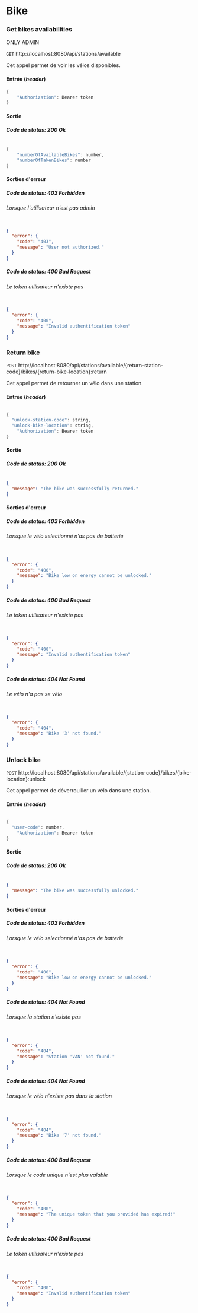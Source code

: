 # Bike

### Get bikes availabilities

ONLY ADMIN

`GET` http://localhost:8080/api/stations/available

Cet appel permet de voir les vélos disponibles.

#### Entrée (_header_)

```java
{
	"Authorization": Bearer token
}
```

#### Sortie

##### Code de status: 200 Ok

```java

{
    "numberOfAvailableBikes": number,
    "numberOfTakenBikes": number
}

```

#### Sorties d'erreur

##### Code de status: 403 Forbidden

###### Lorsque l'utilisateur n'est pas admin

```json

{
  "error": {
    "code": "403",
    "message": "User not authorized."
  }
}

```

##### Code de status: 400 Bad Request

###### Le token utilisateur n'existe pas

```json

{
  "error": {
    "code": "400",
    "message": "Invalid authentification token"
  }
}

```

### Return bike

`POST` http://localhost:8080/api/stations/available/{return-station-code}/bikes/{return-bike-location}:return

Cet appel permet de retourner un vélo dans une station.

#### Entrée (_header_)

```java

{
  "unlock-station-code": string,
  "unlock-bike-location": string,
	"Authorization": Bearer token
}

```

#### Sortie

##### Code de status: 200 Ok

```json

{
  "message": "The bike was successfully returned."
}

```

#### Sorties d'erreur

##### Code de status: 403 Forbidden

###### Lorsque le vélo selectionné n'as pas de batterie

```json

{
  "error": {
    "code": "400",
    "message": "Bike low on energy cannot be unlocked."
  }
}

```

##### Code de status: 400 Bad Request

###### Le token utilisateur n'existe pas

```json

{
  "error": {
    "code": "400",
    "message": "Invalid authentification token"
  }
}

```

##### Code de status: 404 Not Found

###### Le vélo n'a pas se vélo

```json

{
  "error": {
    "code": "404",
    "message": "Bike '3' not found."
  }
}

```

### Unlock bike

`POST` http://localhost:8080/api/stations/available/{station-code}/bikes/{bike-location}:unlock

Cet appel permet de déverrouiller un vélo dans une station.

#### Entrée (_header_)

```java

{
  "user-code": number,
	"Authorization": Bearer token
}

```

#### Sortie

##### Code de status: 200 Ok

```json

{
  "message": "The bike was successfully unlocked."
}

```

#### Sorties d'erreur

##### Code de status: 403 Forbidden

###### Lorsque le vélo selectionné n'as pas de batterie

```json

{
  "error": {
    "code": "400",
    "message": "Bike low on energy cannot be unlocked."
  }
}

```

##### Code de status: 404 Not Found

###### Lorsque la station n'existe pas

```json

{
  "error": {
    "code": "404",
    "message": "Station 'VAN' not found."
  }
}

```

##### Code de status: 404 Not Found

###### Lorsque le vélo n'existe pas dans la station

```json

{
  "error": {
    "code": "404",
    "message": "Bike '7' not found."
  }
}

```

##### Code de status: 400 Bad Request

###### Lorsque le code unique n'est plus valable

```json

{
  "error": {
    "code": "400",
    "message": "The unique token that you provided has expired!"
  }
}

```

##### Code de status: 400 Bad Request

###### Le token utilisateur n'existe pas

```json

{
  "error": {
    "code": "400",
    "message": "Invalid authentification token"
  }
}

```
